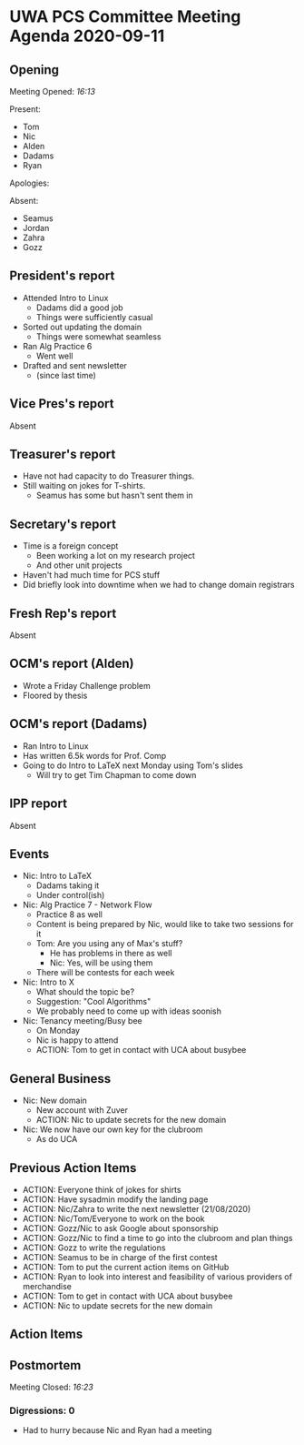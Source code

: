 # UWA PCS Committee Meeting Agenda 2020-09-11

## Opening

Meeting Opened: *16:13*

Present:

- Tom
- Nic
- Alden
- Dadams
- Ryan

Apologies:

Absent:

- Seamus
- Jordan
- Zahra
- Gozz

## President's report

- Attended Intro to Linux
  - Dadams did a good job
  - Things were sufficiently casual
- Sorted out updating the domain
  - Things were somewhat seamless
- Ran Alg Practice 6
  - Went well
- Drafted and sent newsletter
  - (since last time)

## Vice Pres's report

Absent

## Treasurer's report

- Have not had capacity to do Treasurer things.
- Still waiting on jokes for T-shirts.
  - Seamus has some but hasn't sent them in

## Secretary's report

- Time is a foreign concept
  - Been working a lot on my research project
  - And other unit projects
- Haven't had much time for PCS stuff
- Did briefly look into downtime when we had to change domain registrars

## Fresh Rep's report

Absent

## OCM's report (Alden)

- Wrote a Friday Challenge problem
- Floored by thesis

## OCM's report (Dadams)

- Ran Intro to Linux
- Has written 6.5k words for Prof. Comp
- Going to do Intro to LaTeX next Monday using Tom's slides
  - Will try to get Tim Chapman to come down

## IPP report

Absent

## Events

- Nic: Intro to LaTeX
  - Dadams taking it
  - Under control(ish)
- Nic: Alg Practice 7 - Network Flow
  - Practice 8 as well
  - Content is being prepared by Nic, would like to take two sessions for it
  - Tom: Are you using any of Max's stuff?
    - He has problems in there as well
    - Nic: Yes, will be using them
  - There will be contests for each week
- Nic: Intro to X
  - What should the topic be?
  - Suggestion: "Cool Algorithms"
  - We probably need to come up with ideas soonish
- Nic: Tenancy meeting/Busy bee
  - On Monday
  - Nic is happy to attend
  - ACTION: Tom to get in contact with UCA about busybee

## General Business

- Nic: New domain
  - New account with Zuver
  - ACTION: Nic to update secrets for the new domain
- Nic: We now have our own key for the clubroom
  - As do UCA

## Previous Action Items

- ACTION: Everyone think of jokes for shirts
- ACTION: Have sysadmin modify the landing page
- ACTION: Nic/Zahra to write the next newsletter (21/08/2020)
- ACTION: Nic/Tom/Everyone to work on the book
- ACTION: Gozz/Nic to ask Google about sponsorship
- ACTION: Gozz/Nic to find a time to go into the clubroom and plan things
- ACTION: Gozz to write the regulations
- ACTION: Seamus to be in charge of the first contest
- ACTION: Tom to put the current action items on GitHub
- ACTION: Ryan to look into interest and feasibility of various providers of merchandise
- ACTION: Tom to get in contact with UCA about busybee
- ACTION: Nic to update secrets for the new domain

## Action Items

## Postmortem

Meeting Closed: *16:23*

### Digressions: 0

- Had to hurry because Nic and Ryan had a meeting
